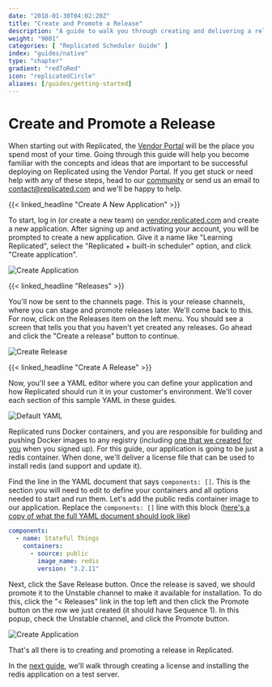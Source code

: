 ```yaml
---
date: "2018-01-30T04:02:20Z"
title: "Create and Promote a Release"
description: "A guide to walk you through creating and delivering a release in Replicated"
weight: "9001"
categories: [ "Replicated Scheduler Guide" ]
index: "guides/native"
type: "chapter"
gradient: "redToRed"
icon: "replicatedCircle"
aliases: [/guides/getting-started]
---
```


# Create and Promote a Release

When starting out with Replicated, the [Vendor Portal](https://vendor.replicated.com) will be the place you spend most of your time. Going through this guide will help you become familiar with the concepts and ideas that are important to be successful deploying on Replicated using the Vendor Portal. If you get stuck or need help with any of these steps, head to our [community](https://help.replicated.com/community/) or send us an email to [contact@replicated.com](mailto:contact@replicated.com) and we'll be happy to help.

{{< linked_headline "Create A New Application" >}}

To start, log in (or create a new team) on [vendor.replicated.com](https://vendor.replicated.com) and create a new application. After signing up and activating your account, you will be prompted to create a new application. Give it a name like "Learning Replicated", select the "Replicated + built-in scheduler" option, and click "Create application".

![Create Application](/images/guides/native/create-app.png)

{{< linked_headline "Releases" >}}

You'll now be sent to the channels page. This is your release channels, where you can stage and promote releases later. We'll come back to this. For now, click on the Releases item on the left menu. You should see a screen that tells you that you haven't yet created any releases. Go ahead and click the "Create a release" button to continue.

![Create Release](/images/guides/native/create-release.png)

{{< linked_headline "Create A Release" >}}

Now, you'll see a YAML editor where you can define your application and how Replicated should run it in your customer's environment. We'll cover each section of this sample YAML in these guides.

![Default YAML](/images/guides/native/default-yaml.png)

Replicated runs Docker containers, and you are responsible for building and pushing Docker images to any registry (including [one that we created for you](/docs/native/getting-started/docker-registries) when you signed up). For this guide, our application is going to be just a redis container. When done, we'll deliver a license file that can be used to install redis (and support and update it).

Find the line in the YAML document that says `components: []`. This is the section you will need to edit to define your containers and all options needed to start and run them. Let's add the public redis container image to our application. Replace the `components: []` line with this block ([here's a copy of what the full YAML document should look like](https://gist.github.com/marccampbell/3c05d46e85ccbc3cf6dfa884431515e6))

```yaml
components:
  - name: Stateful Things
    containers:
      - source: public
        image_name: redis
        version: "3.2.11"
```

Next, click the Save Release button. Once the release is saved, we should promote it to the Unstable channel to make it available for installation. To do this, click the "< Releases" link in the top left and then click the Promote button on the row we just created (it should have Sequence 1). In this popup, check the Unstable channel, and click the Promote button.

![Create Application](/images/guides/native/promote-release.png)

That's all there is to creating and promoting a release in Replicated.

In the [next guide](../install), we'll walk through creating a license and installing the redis application on a test server.
